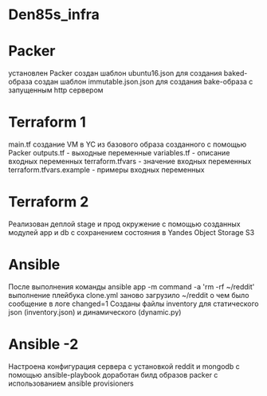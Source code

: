 # Den85s_infra

# Packer
установлен Packer
создан шаблон ubuntu16.json для создания baked-образа
создан шаблон immutable.json.json для создания bake-образа c запущенным http сервером

# Terraform 1
main.tf создание VM в YC из базового образа созданного с помощью Packer
outputs.tf - выходные переменные
variables.tf - описание входных переменных
terraform.tfvars - значение входных переменных
terraform.tfvars.example - примеры входных переменных

# Terraform 2
Реализован деплой stage и прод окружение с помощью созданных модулей app и db с сохранением состояния в Yandes Object Storage S3

# Ansible
После выполнения команды ansible app -m command -a 'rm -rf ~/reddit' выполнение плейбука clone.yml заново загрузило ~/reddit о чем было сообщение в логе changed=1
Созданы файлы inventory для статического json (inventory.json) и динамического (dynamic.py)

# Ansible -2
Настроена конфигурация сервера с установкой reddit и mongodb с помощью ansible-playbook
доработан билд образов packer c использованием ansible provisioners
